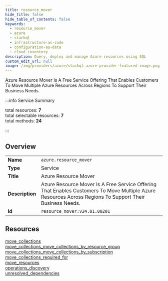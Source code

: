 ```yaml
---
title: resource_mover
hide_title: false
hide_table_of_contents: false
keywords:
  - resource_mover
  - azure
  - stackql
  - infrastructure-as-code
  - configuration-as-data
  - cloud inventory
description: Query, deploy and manage Azure resources using SQL
custom_edit_url: null
image: /img/providers/azure/stackql-azure-provider-featured-image.png
---
```

Azure Resource Mover Is A Free Service Offering That Enables Customers To Move Multiple Azure Resources Across Regions To Support Their Business Needs.  
    
:::info Service Summary

<div class="row">
<div class="providerDocColumn">
<span>total resources:&nbsp;<b>7</b></span><br />
<span>total selectable resources:&nbsp;<b>7</b></span><br />
<span>total methods:&nbsp;<b>24</b></span><br />
</div>
</div>

:::

## Overview
<table><tbody>
<tr><td><b>Name</b></td><td><code>azure.resource_mover</code></td></tr>
<tr><td><b>Type</b></td><td>Service</td></tr>
<tr><td><b>Title</b></td><td>Azure Resource Mover</td></tr>
<tr><td><b>Description</b></td><td>Azure Resource Mover Is A Free Service Offering That Enables Customers To Move Multiple Azure Resources Across Regions To Support Their Business Needs.</td></tr>
<tr><td><b>Id</b></td><td><code>resource_mover:v24.01.00201</code></td></tr>
</tbody></table>

## Resources
<div class="row">
<div class="providerDocColumn">
<a href="/providers/azure/resource_mover/move_collections/">move_collections</a><br />
<a href="/providers/azure/resource_mover/move_collections_move_collections_by_resource_group/">move_collections_move_collections_by_resource_group</a><br />
<a href="/providers/azure/resource_mover/move_collections_move_collections_by_subscription/">move_collections_move_collections_by_subscription</a><br />
<a href="/providers/azure/resource_mover/move_collections_required_for/">move_collections_required_for</a><br />
</div>
<div class="providerDocColumn">
<a href="/providers/azure/resource_mover/move_resources/">move_resources</a><br />
<a href="/providers/azure/resource_mover/operations_discovery/">operations_discovery</a><br />
<a href="/providers/azure/resource_mover/unresolved_dependencies/">unresolved_dependencies</a><br />
</div>
</div>
